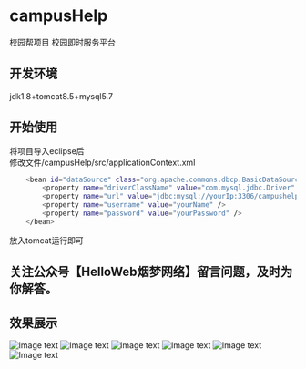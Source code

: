 # campusHelp
校园帮项目
校园即时服务平台
## 开发环境
jdk1.8+tomcat8.5+mysql5.7
## 开始使用
将项目导入eclipse后  
修改文件/campusHelp/src/applicationContext.xml  
```sh
	<bean id="dataSource" class="org.apache.commons.dbcp.BasicDataSource">  
		<property name="driverClassName" value="com.mysql.jdbc.Driver" />  
		<property name="url" value="jdbc:mysql://yourIp:3306/campushelp" />  
		<property name="username" value="yourName" />  
		<property name="password" value="yourPassword" />  
	</bean>  
```
  放入tomcat运行即可  
## 关注公众号【HelloWeb烟梦网络】留言问题，及时为你解答。
## 效果展示
![Image text](https://raw.githubusercontent.com/shh2lm/campusHelp/master/img-folder/1.png)
![Image text](https://raw.githubusercontent.com/shh2lm/campusHelp/master/img-folder/2.png)
![Image text](https://raw.githubusercontent.com/shh2lm/campusHelp/master/img-folder/3.png)
![Image text](https://raw.githubusercontent.com/shh2lm/campusHelp/master/img-folder/4.png)
![Image text](https://raw.githubusercontent.com/shh2lm/campusHelp/master/img-folder/5.png)
![Image text](https://raw.githubusercontent.com/shh2lm/campusHelp/master/img-folder/6.png)
